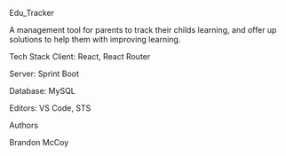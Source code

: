Edu_Tracker

A management tool for parents to track their childs learning, and offer up solutions to help them with improving learning. 

Tech Stack
Client: React, React Router

Server: Sprint Boot

Database: MySQL

Editors: VS Code, STS

Authors

Brandon McCoy 
